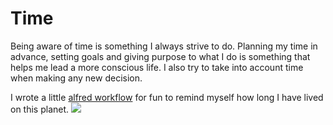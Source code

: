 # Time
Being aware of time is something I always strive to do. Planning my time in advance, setting goals and giving purpose to what I do is something that helps me lead a more conscious life. I also try to take into account time when making any new decision.

I wrote a little [alfred workflow](https://github.com/nikitavoloboev/alfred-birthday) for fun to remind myself how long I have lived on this planet.
![](https://i.imgur.com/0DnkJC5.png)